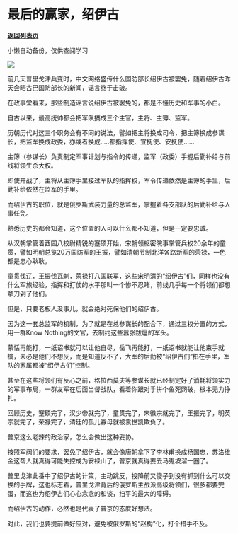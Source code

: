 # 最后的赢家，绍伊古

[**返回列表页**](/gzh/政事堂2019)

小懒自动备份，仅供查阅学习

![](https://mmbiz.qpic.cn/mmbiz_jpg/rxhS23yu8cP0G3cYtbugJCjN8UhSz3KQtNTcRF9FpWlABnhPMwKMwFHY37ZrH6u5LdEWibEiadrsRxRM9KJFwdicw/640?wx_fmt=jpeg)

前几天普里戈津兵变时，中文网络盛传什么国防部长绍伊古被罢免，随着绍伊古昨天会晤古巴国防部长的新闻，谣言终于击破。

在政事堂看来，那些制造谣言说绍伊古被罢免的，都是不懂历史和军事的小白。  

自古以来，最高统帅都会把军队搞成三个主官，主将、主簿、监军。

历朝历代对这三个职务会有不同的说法，譬如把主将换成司令，把主簿换成参谋长，把监军换成政委，亦或者换成.....都指挥使、宣抚使、安抚使......

主簿（参谋长）负责制定军事计划与指令的传递，监军（政委）手握后勤补给与前线将领生杀大权。

即使开战了，主将从主簿手里接过军队的指挥权，军令传递依然是主簿的手里，后勤补给依然在监军的手里。

而绍伊古的职位，就是俄罗斯武装力量的总监军，掌握着各支部队的后勤补给与人事任免。  

熟悉历史的都会知道，这个位置的人可以什么都不知道，但是一定要忠诚。

从汉朝掌管着西园八校尉精锐的蹇硕开始，宋朝领枢密院事掌管兵权20余年的童贯，譬如明朝总览20万国防军的王振，譬如清朝节制北洋各路新军的荣禄，一色都是忠心耿耿。

童贯伐辽，王振伐瓦剌，荣禄打八国联军，这些宋明清的“绍伊古”们，同样也没有什么军旅经验，指挥和打仗的水平那叫一个惨不忍睹，前线几乎每一个将领们都想拿刀剁了他们。

但是，只要老板人没事儿，就会绝对死保他们的绍伊古。

因为这一套总监军的机制，为了就是在总参谋长的配合下，通过三权分置的方式，用一群Know Nothing的文官，去制约这些嚣张跋扈的军头。

蒙恬再能打，一纸诏书就可以让他自尽，岳飞再能打，一纸诏书就能让他束手就擒，未必是他们不想反，而是知道反不了，大军的后勤被“绍伊古们”掐在手里，军队的家属都被“绍伊古们”控制。

甚至在这些将领们有反心之前，格拉西莫夫等参谋长就已经制定好了消耗将领实力的军事布局，一群友军在后面当督战队，看着你跟对手拼个鱼死网破，根本无力挣扎。

回顾历史，蹇硕完了，汉少帝就完了，童贯完了，宋徽宗就完了，王振完了，明英宗就完了，荣禄完了，清廷的孤儿寡母就被袁世凯欺负了。

普京这么老辣的政治家，怎么会做出这种妥协。

按照军阀们的要求，罢免了绍伊古，就会像唐朝拿下了李林甫换成杨国忠，苏洛维金这帮人就真得可能失控成为安禄山了，普京就真得要去马嵬坡溜一圈了。

普里戈津此番中了绍伊古的计策，主动跳反，投降前又傻子到没有抓到什么可以交换的手牌，这也标志着，普里戈津背后的俄罗斯主战派高级将领们，很多都要完蛋，而这也为绍伊古们心心念念的和谈，扫平的最大的障碍。

而绍伊古的动作，必然也是代表了普京的态度好想法。

对此，我们也要提前做好应对，避免被俄罗斯的“赵构”化，打个措手不及。  

